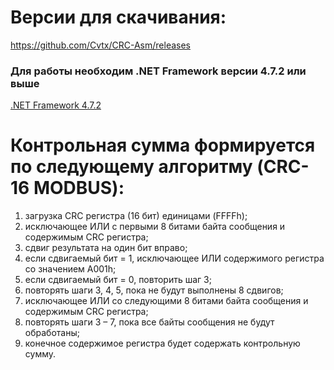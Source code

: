 # Версии для скачивания: 

https://github.com/Cvtx/CRC-Asm/releases

### Для работы необходим .NET Framework версии 4.7.2 или выше
[.NET Framework 4.7.2](https://dotnet.microsoft.com/download/dotnet-framework/net472 "Скачать с официального сайта Microsoft")



# Контрольная сумма формируется по следующему алгоритму (CRC-16 MODBUS):
1) загрузка CRC регистра (16 бит) единицами (FFFFh);
2) исключающее ИЛИ с первыми 8 битами байта сообщения и содержимым CRC регистра;
3) сдвиг результата на один бит вправо;
4) если сдвигаемый бит = 1, исключающее ИЛИ содержимого регистра со значением A001h;
5) если сдвигаемый бит = 0, повторить шаг 3;
6) повторять шаги 3, 4, 5, пока не будут выполнены 8 сдвигов;
7) исключающее ИЛИ со следующими 8 битами байта сообщения и содержимым CRC регистра;
8) повторять шаги 3 – 7, пока все байты сообщения не будут обработаны;
9) конечное содержимое регистра будет содержать контрольную сумму.
